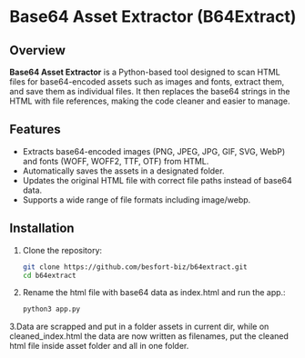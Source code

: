 # Base64 Asset Extractor (B64Extract)

## Overview

**Base64 Asset Extractor** is a Python-based tool designed to scan HTML files for base64-encoded assets such as images and fonts, extract them, and save them as individual files. It then replaces the base64 strings in the HTML with file references, making the code cleaner and easier to manage.

## Features

- Extracts base64-encoded images (PNG, JPEG, JPG, GIF, SVG, WebP) and fonts (WOFF, WOFF2, TTF, OTF) from HTML.
- Automatically saves the assets in a designated folder.
- Updates the original HTML file with correct file paths instead of base64 data.
- Supports a wide range of file formats including image/webp.
  
## Installation

1. Clone the repository:
   ```bash
   git clone https://github.com/besfort-biz/b64extract.git
   cd b64extract
2. Rename the html file with base64 data as index.html and run the app.:
   ```bash
   python3 app.py
   

3.Data are scrapped and put in a folder assets in current dir, while on cleaned_index.html the data are now written as filenames, put the cleaned html file inside asset folder and all in one folder.
